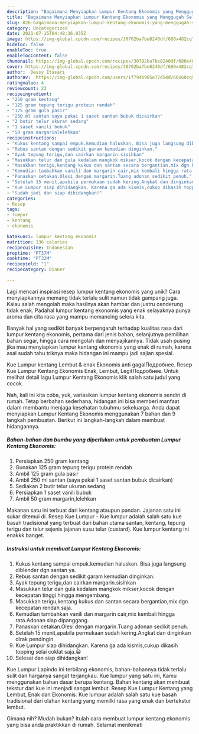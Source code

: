 ```yaml
---
description: "Bagaimana Menyiapkan Lumpur Kentang Ekonomis yang Menggugah Selera"
title: "Bagaimana Menyiapkan Lumpur Kentang Ekonomis yang Menggugah Selera"
slug: 826-bagaimana-menyiapkan-lumpur-kentang-ekonomis-yang-menggugah-selera
category: Uncategorized
date: 2021-07-15T04:48:36.035Z
image: https://img-global.cpcdn.com/recipes/30702ba7be8240df/680x482cq70/lumpur-kentang-ekonomis-foto-resep-utama.jpg
hideToc: false
enableToc: true
enableTocContent: false
thumbnail: https://img-global.cpcdn.com/recipes/30702ba7be8240df/680x482cq70/lumpur-kentang-ekonomis-foto-resep-utama.jpg
cover: https://img-global.cpcdn.com/recipes/30702ba7be8240df/680x482cq70/lumpur-kentang-ekonomis-foto-resep-utama.jpg
author:  Dessy Itasari
authorAv:  https://img-global.cpcdn.com/users/1f794b905e77d54d/60x60cq50/avatar.jpg
ratingvalue: 4
reviewcount: 23
recipeingredient:
- "250 gram kentang"
- "125 gram tepung terigu protein rendah"
- "125 gram gula pasir"
- "250 ml santan saya pakai 1 saset santan bubuk dicairkan"
- "2 butir telur ukuran sedang"
- "1 saset vanili bubuk"
- "50 gram margarinlelehkan"
recipeinstructions:
- "Kukus kentang sampai empuk.kemudian haluskan. Bisa juga langsung diblender dgn santan ya."
- "Rebus santan dengan sedikit garam kemudian dinginkan."
- "Ayak tepung terigu,dan cairkan margarin.sisihkan"
- "Masukkan telur dan gula kedalam mangkok mikser,kocok dengan kecepatan tinggi hingga mengembang."
- "Masukkan terigu,kentang kukus dan santan secara bergantian,mix dgn kecepatan rendah saja."
- "Kemudian tambahkan vanili dan margarin cair,mix kembali hingga rata.Adonan siap dipanggang."
- "Panaskan cetakan.Olesi dengan margarin.Tuang adonan sedikit penuh."
- "Setelah 15 menit,apabila permukaan sudah kering.Angkat dan dinginkan dirak pendingin."
- "Kue Lumpur siap dihidangkan. Karena ga ada kismis,cukup dikasih topping selai coklat saja.😀"
- "Sudah jadi dan siap dihidangkan!"
categories:
- Resep
tags:
- lumpur
- kentang
- ekonomis

katakunci: lumpur kentang ekonomis 
nutrition: 136 calories
recipecuisine: Indonesian
preptime: "PT37M"
cooktime: "PT32M"
recipeyield: "1"
recipecategory: Dinner

---
```



Lagi mencari inspirasi resep lumpur kentang ekonomis yang unik? Cara menyiapkannya memang tidak terlalu sulit namun tidak gampang juga. Kalau salah mengolah maka hasilnya akan hambar dan justru cenderung tidak enak. Padahal lumpur kentang ekonomis yang enak selayaknya punya aroma dan cita rasa yang mampu memancing selera kita.


Banyak hal yang sedikit banyak berpengaruh terhadap kualitas rasa dari lumpur kentang ekonomis, pertama dari jenis bahan, selanjutnya pemilihan bahan segar, hingga cara mengolah dan menyajikannya. Tidak usah pusing jika mau menyiapkan lumpur kentang ekonomis yang enak di rumah, karena asal sudah tahu triknya maka hidangan ini mampu jadi sajian spesial.

Kue Lumpur kentang Lembut &amp; enak Ekonomis anti gagalПодробнее. Resep Kue Lumpur Kentang Ekonomis Enak, Lembut, LegitПодробнее. Untuk melihat detail lagu Lumpur Kentang Ekonomis klik salah satu judul yang cocok.


Nah, kali ini kita coba, yuk, variasikan lumpur kentang ekonomis sendiri di rumah. Tetap berbahan sederhana, hidangan ini bisa memberi manfaat dalam membantu menjaga kesehatan tubuhmu sekeluarga. Anda dapat menyiapkan Lumpur Kentang Ekonomis menggunakan 7 bahan dan 9 langkah pembuatan. Berikut ini langkah-langkah dalam membuat hidangannya.

<!--inarticleads1-->

##### Bahan-bahan dan bumbu yang diperlukan untuk pembuatan Lumpur Kentang Ekonomis:

1. Persiapkan 250 gram kentang
1. Gunakan 125 gram tepung terigu protein rendah
1. Ambil 125 gram gula pasir
1. Ambil 250 ml santan (saya pakai 1 saset santan bubuk dicairkan)
1. Sediakan 2 butir telur ukuran sedang
1. Persiapkan 1 saset vanili bubuk
1. Ambil 50 gram margarin,lelehkan


Makanan satu ini terbuat dari kentang ataupun pandan. Jajanan satu ini sukar ditemui di. Resep Kue Lumpur - Kue lumpur adalah salah satu kue basah tradisional yang terbuat dari bahan utama santan, kentang, tepung terigu dan telur sejenis jajanan susu telur (custard). Kue lumpur kentang ini enakkk banget. 

<!--inarticleads2-->

##### Instruksi untuk membuat Lumpur Kentang Ekonomis:

1. Kukus kentang sampai empuk.kemudian haluskan. Bisa juga langsung diblender dgn santan ya.
1. Rebus santan dengan sedikit garam kemudian dinginkan.
1. Ayak tepung terigu,dan cairkan margarin.sisihkan
1. Masukkan telur dan gula kedalam mangkok mikser,kocok dengan kecepatan tinggi hingga mengembang.
1. Masukkan terigu,kentang kukus dan santan secara bergantian,mix dgn kecepatan rendah saja.
1. Kemudian tambahkan vanili dan margarin cair,mix kembali hingga rata.Adonan siap dipanggang.
1. Panaskan cetakan.Olesi dengan margarin.Tuang adonan sedikit penuh.
1. Setelah 15 menit,apabila permukaan sudah kering.Angkat dan dinginkan dirak pendingin.
1. Kue Lumpur siap dihidangkan. Karena ga ada kismis,cukup dikasih topping selai coklat saja.😀
1. Selesai dan siap dihidangkan!

Kue Lumpur Lapindo ini terbilang ekonomis, bahan-bahannya tidak terlalu sulit dan harganya sangat terjangkau. Kue lumpur yang satu ini, Kamu menggunakan bahan dasar berupa kentang. Bahan kentang akan membuat tekstur dari kue ini menjadi sangat lembut. Resep Kue Lumpur Kentang yang Lembut, Enak dan Ekonomis. Kue lumpur adalah salah satu kue basah tradisional dari olahan kentang yang memilki rasa yang enak dan bertekstur lembut. 

Gimana nih? Mudah bukan? Itulah cara membuat lumpur kentang ekonomis yang bisa anda praktikkan di rumah. Selamat menikmati
